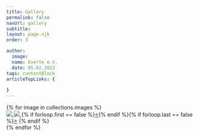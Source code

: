```yaml
---
title: Gallery
permalink: false
navUrl: gallery
subtitle: 
layout: page.njk
order: 3

author:
  image: 
  name: Overte e.V.
  date: 05.02.2022
tags: contentBlock
articleTopLinks: {
  
}
---
```


<div id="gallery">
{% for image in collections.images %}
<div class="cssbox">
<a href="#image{{forloop.index}}" id="image{{forloop.index}}" class="cssbox-link"><img src="{{image.thumbpath | url}}" class="cssbox_thumb">
<span class="cssbox_full"><img src=".{{image.path}}"></span>
</a>
<a class="cssbox_close" href="#void"></a>
{% if forloop.first == false %}<a class="cssbox_prev" href="#image{{ forloop.index | minus: 1 }}">&lt;</a>{% endif %}{% if forloop.last == false %}<a class="cssbox_next" href="#image{{ forloop.index | plus: 1}}">&gt;</a>
{% endif %}
</div>
{% endfor %}
</div>